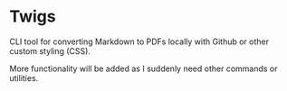 # Twigs
CLI tool for converting Markdown to PDFs locally with Github or other custom styling (CSS).

More functionality will be added as I suddenly need other commands or utilities.
